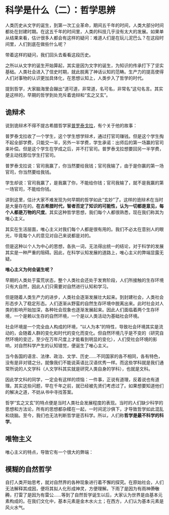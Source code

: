 # 科学是什么（二）：哲学思辨

人类历史从文字的诞生，到第一次工业革命，期间五千年的时间，人类大部分时间都处在封建时期。在这五千年的时间里，人类的科技几乎没有太大的发展。如果单从结果来看，估计很多人都会有这样的疑问：难道人们是在玩儿泥巴么？在这段时间里，人们到底在做些什么呢？

带着这样的疑问，我们回头去看看这段历史。

之所以从文字的诞生开始算起，其实是因为文字的诞生，为知识的传承打下了坚实基础。人类社会进入了信史时期，就此脱离了神话认知的范畴。生产力的提高使得人们对事物的认识更加具体化，在思想认知上，人类步入了哲学的时代。

提到哲学，大家脑海里会蹦出“道可道，非常道，名可名，非常名”这句名言。其实是这样的，早期的哲学到处充斥着诡辩和“玄之又玄”。

## 诡辩术

说到诡辩术不得不提古希腊哲学家[普罗泰戈拉](https://baike.baidu.com/item/%E6%99%AE%E7%BD%97%E6%B3%B0%E6%88%88%E6%8B%89/1295765?fr=aladdin)，有个关于他的故事：

普罗泰戈拉收了一个学生，这个学生想学辩术，通过打官司赚钱。但是这个学生掏不起全部学费，只能交一半，另外一半学费，学生承诺：出师后的第一场赢的官司来补偿。但是这个学生在学成之后，并不打官司。普罗泰戈拉想要回另一半学费，便主动找那位学生打官司。

普罗泰戈拉说：官司我赢了，你当然要给我钱；官司我输了，由于是你赢的第一场官司，你当然要给我钱。

学生却说：官司我赢了，是我赢了你，不能给你钱；官司我输了，就不是我赢的第一场官司，不能给你钱。

讲到这里，估计大家不难发现为何早期的哲学如此“玄妙”了。这样的诡辩术在当时是大量存在的。**在古希腊时代，智者否定了知识的可能性，认为一切都是意见，每个人都是万物的尺度**。其实这种哲学思想，我们每个人都很熟悉，现在我们称其为唯心主义。

其实在生活层面，唯心主义对我们每个人都是很有用的。我们不必太在意别人的眼光，毕竟每个人的意见对自己来说都是对的。

但是这种以个人为中心的思想，各执一词，无法得出统一的结论，对于科学的发展其实是一种严重的阻碍。因此，在科学认知发展的道路上，唯心主义的弊端显露无疑。

**唯心主义为何会诞生呢？**

早期的人类处于蛮荒状态，整个人类社会还处于发育阶段，人们所接触的生存环境只有大自然，因此人们只需要对自然进行认知和学习。

但是随着人类生产力的进步，人类社会逐渐发展壮大起来。到封建社会，人类社会形态步入了稳定形态。人们逐渐从野蛮的自然生存环境中脱离出来。此时社会对人类的影响开始加深，各种社会现象也逐渐发展起来。因此人们面临着两个生存环境，一个是赖以生存的自然环境，一个是以人类活动为基础社会环境。

社会环境是一个完全由人构成的环境，“以人为本”的特性，导致社会环境其实是流动的，会随着人群的变化和时代的变化而变化。但自然环境几乎是不变的（研究自然环境的变迁，至少在万年尺度上才能看到明显的变化），人们受社会环境的影响，对自然科学产生的认知错觉，便诞生了唯心主义。

当今各国的语言、法律、政治、文学、历史……不同国家的各不相同，各有特色，没有是非对错之分。就像我们不能说英语比汉语优秀一样。而这些学科就是我们通常所说的人文学科（人文学科其实就是研究人类自身的学科），也就是文科。

因此学文科的同学，一定会有这样的烦恼：一件事，正说有道理，反着说也有道理。其实这些问题，早在千年之前，就已经被先贤们考虑过了。如果想要知道他们的解决之道，不妨从书中寻找答案。

哲学“玄之又玄”的特点便是当时人类社会发展程度的表现。当时的人们缺少科学的思想和方法论，所有的思想都杂糅在一起，一时间泥沙俱下，才导致哲学如此混乱和烧脑。至今，我们也无法判断哲学是否科学。所以，人们称**哲学是最不科学的科学**。

## 唯物主义

唯心主义的特点，导致它有一个很大的弊端：

## 模糊的自然哲学

自打人类开始思考，就对自然界的各种现象进行着不懈的探究。在原始社会，人们无法解释其成因，便将其拟人化形成神灵，方便理解。下雨了是因为有雨神~~萧敬腾~~，打雷了是因为有雷公……等到了自然哲学诞生以后，大家认为世界是由基本元素构成的。在我们文化中，基本元素是金木水火土；在西方，人们认为基本元素是风火水气。
